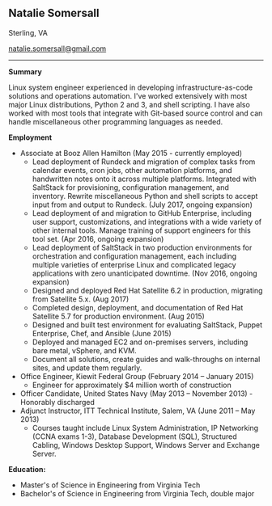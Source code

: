 ## Natalie Somersall

Sterling, VA

[natalie.somersall@gmail.com](mailto:natalie.somersall@gmail.com)

---

**Summary**

Linux system engineer experienced in developing infrastructure-as-code solutions and operations automation.  I've worked extensively with most major Linux distributions, Python 2 and 3, and shell scripting.  I have also worked with most tools that integrate with Git-based source control and can handle miscellaneous other programming languages as needed.

**Employment**
* Associate at Booz Allen Hamilton (May 2015 - currently employed)
  * Lead deployment of Rundeck and migration of complex tasks from calendar events, cron jobs, other automation platforms, and handwritten notes onto it across multiple platforms.  Integrated with SaltStack for provisioning, configuration management, and inventory.  Rewrite miscellaneous Python and shell scripts to accept input from and output to Rundeck.  (July 2017, ongoing expansion)
  * Lead deployment of and migration to GitHub Enterprise, including user support, customizations, and integrations with a wide variety of other internal tools.  Manage training of support engineers for this tool set.  (Apr 2016, ongoing expansion)
  * Lead deployment of SaltStack in two production environments for orchestration and configuration management, each including multiple varieties of enterprise Linux and complicated legacy applications with zero unanticipated downtime.  (Nov 2016, ongoing expansion)
  * Designed and deployed Red Hat Satellite 6.2 in production, migrating from Satellite 5.x.  (Aug 2017)
  * Completed design, deployment, and documentation of Red Hat Satellite 5.7 for production environment.  (Aug 2015)
  * Designed and built test environment for evaluating SaltStack, Puppet Enterprise, Chef, and Ansible (June 2015)
  * Deployed and managed EC2 and on-premises servers, including bare metal, vSphere, and KVM.
  * Document all solutions, create guides and walk-throughs on internal sites, and update them regularly.
* Office Engineer, Kiewit Federal Group (February 2014 – January 2015)
  * Engineer for approximately $4 million worth of construction
* Officer Candidate, United States Navy (May 2013 – November 2013) - Honorably discharged
* Adjunct Instructor, ITT Technical Institute, Salem, VA (June 2011 – May 2013)
  * Courses taught include Linux System Administration, IP Networking (CCNA exams 1-3), Database Development (SQL), Structured Cabling, Windows Desktop Support, Windows Server and Exchange Server.

**Education:**
* Master's of Science in Engineering from Virginia Tech
* Bachelor's of Science in Engineering from Virginia Tech, double major
